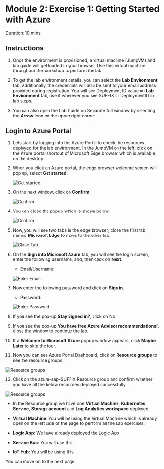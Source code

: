 # Module 2: Exercise 1: Getting Started with Azure 

Duration: 10 mins

## Instructions

1. Once the environment is provisioned, a virtual machine (JumpVM) and lab guide will get loaded in your browser. Use this virtual machine throughout the workshop to perform the lab.

2. To get the lab environment details, you can select the **Lab Environment** tab. Additionally, the credentials will also be sent to your email address provided during registration. You will see Deployment ID value on **Lab Environment** tab, use it wherever you see SUFFIX or DeploymentID in lab steps. 

3. You can also open the Lab Guide on Separate full window by selecting the **Arrow** icon on the upper right corner.

## Login to Azure Portal

1. Lets start by logging into the Azure Portal to check the resources deployed for the lab environment. In the JumpVM on the left, click on the Azure portal shortcut of Microsoft Edge browser which is available on the desktop.

2. When you click on Azure portal, the edge browser welcome screen will pop up, select **Get started**.

   ![](images/edge-get-started-window.png "Get started")

3. On the next window, click on **Confirm**.

   ![](./images/edge-confirm.png "Confirm")

4. You can close the popup which is shown below.

   ![](images/edge-continue.png "Confirm")

5. Now, you will see two tabs in the edge browser, close the first tab named **Microsoft Edge** to move to the other tab.

   ![](images/close-tab.png "Close Tab")

6. On the **Sign into Microsoft Azure** tab, you will see the login screen, enter the following username, and, then click on **Next**.

   * Email/Username: <inject key="AzureAdUserEmail"></inject>

   ![](images/azure-login-enter-email.png "Enter Email")

7. Now enter the following password and click on **Sign in**. 

   * Password: <inject key="AzureAdUserPassword"></inject>

   ![](images/azure-login-enter-password1.png "Enter Password")

8. If you see the pop-up **Stay Signed in?**, click on No

9. If you see the pop-up **You have free Azure Advisor recommendations!**, close the window to continue the lab.

10. If a **Welcome to Microsoft Azure** popup window appears, click **Maybe Later** to skip the tour.

12. Now you can see Azure Portal Dashboard, click on **Resource groups** to see the resource groups.

   ![](images/rg-lob.png "Resource groups")

13. Click on the azure-sap-SUFFIX Resource group and confirm whether you have all the below resources deployed successfully.

   ![](images/portal_resources.PNG "Resource groups")

   * In the Resource group we have one **Virtual Machine**, **Kubernetes Service**, **Storage account** and **Log Analytics workspace** deployed.

   * **Virtual Machine**: You will be using the Virtual Machine which is already open on the left side of the page to perform all the Lab exercises.

   * **Logic App**: We have already deployed the Logic App 

   * **Service Bus**: You will use this
   
   * **IoT Hub**: You will be using this 


You can move on to the next page.
